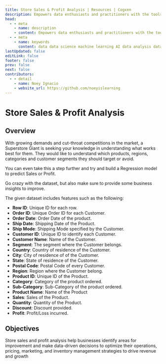 ```yaml
---
title: Store Sales & Profit Analysis | Resources | Cogxen
description: Empowers data enthusiasts and practitioners with the tools and knowledge to unlock the potential of data.
head:
  - - meta
    - name: description
    - content: Empowers data enthusiasts and practitioners with the tools and knowledge to unlock the potential of data.
  - - meta
    - name: keywords
      content: data data science machine learning AI data analysis data-driven data enthusiasts data practitioners
lastUpdated: false
editLink: false
footer: false
prev: false
next: false
contributors:
  - - detail
    - name: Noey Ignacio
    - website_url: https://github.com/noeyislearning
---
```


# Store Sales & Profit Analysis

<DownloadBadge githubURL=""></DownloadBadge>

## Overview

With growing demands and cut-throat competitions in the market, a Superstore Giant is seeking your knowledge in understanding what works best for them. They would like to understand which products, regions, categories and customer segments they should target or avoid.

You can even take this a step further and try and build a Regression model to predict Sales or Profit.

Go crazy with the dataset, but also make sure to provide some business insights to improve.

The given dataset includes features such as the following:

- **Row ID**: Unique ID for each row.
- **Order ID**: Unique Order ID for each Customer.
- **Order Date**: Order Date of the product.
- **Ship Date**: Shipping Date of the Product.
- **Ship Mode**: Shipping Mode specified by the Customer.
- **Customer ID**: Unique ID to identify each Customer.
- **Customer Name**: Name of the Customer.
- **Segment**: The segment where the Customer belongs.
- **Country**: Country of residence of the Customer.
- **City**: City of residence of of the Customer.
- **State**: State of residence of the Customer.
- **Postal Code**: Postal Code of every Customer.
- **Region**: Region where the Customer belong.
- **Product ID**: Unique ID of the Product.
- **Category**: Category of the product ordered.
- **Sub-Category**: Sub-Category of the product ordered.
- **Product Name**: Name of the Product
- **Sales**: Sales of the Product.
- **Quantity**: Quantity of the Product.
- **Discount**: Discount provided.
- **Profit**: Profit/Loss incurred.

## Objectives

Store sales and profit analysis help businesses identify areas for improvement and make data-driven decisions to optimize their operations, pricing, marketing, and inventory management strategies to drive revenue and growth
